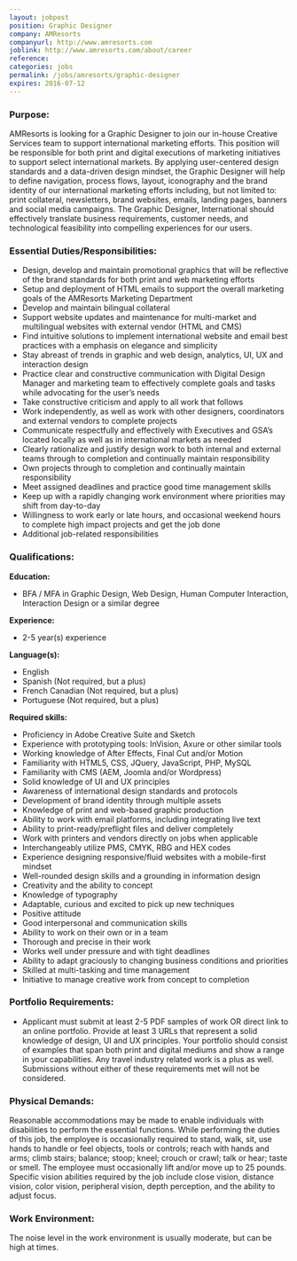 ```yaml
---
layout: jobpost
position: Graphic Designer
company: AMResorts
companyurl: http://www.amresorts.com
joblink: http://www.amresorts.com/about/career
reference:
categories: jobs
permalink: /jobs/amresorts/graphic-designer
expires: 2016-07-12
---
```


### Purpose:

AMResorts is looking for a Graphic Designer to join our in-house Creative Services team to support international marketing efforts. This position will be responsible for both print and digital executions of marketing initiatives to support select international markets. By applying user-centered design standards and a data-driven design mindset, the Graphic Designer will help to define navigation, process flows, layout, iconography and the brand identity of our international marketing efforts including, but not limited to: print collateral, newsletters, brand websites, emails, landing pages, banners and social media campaigns. The Graphic Designer, International should effectively translate business requirements, customer needs, and technological feasibility into compelling experiences for our users.

### Essential Duties/Responsibilities:

* Design, develop and maintain promotional graphics that will be reflective of the brand standards for both print and web marketing efforts
* Setup and deployment of HTML emails to support the overall marketing goals of the AMResorts Marketing Department
* Develop and maintain bilingual collateral
* Support website updates and maintenance for multi-market and multilingual websites with external vendor (HTML and CMS)
* Find intuitive solutions to implement international website and email best practices with a emphasis on elegance and simplicity
* Stay abreast of trends in graphic and web design, analytics, UI, UX and interaction design
* Practice clear and constructive communication with Digital Design Manager and marketing team to effectively complete goals and tasks while advocating for the user’s needs
* Take constructive criticism and apply to all work that follows
* Work independently, as well as work with other designers, coordinators and external vendors to complete projects
* Communicate respectfully and effectively with Executives and GSA’s located locally as well as in international markets as needed
* Clearly rationalize and justify design work to both internal and external teams through to completion and continually maintain responsibility
* Own projects through to completion and continually maintain responsibility
* Meet assigned deadlines and practice good time management skills
* Keep up with a rapidly changing work environment where priorities may shift from day-to-day
* Willingness to work early or late hours, and occasional weekend hours to complete high impact projects and get the job done
* Additional job-related responsibilities

### Qualifications:

**Education:**

* BFA / MFA in Graphic Design, Web Design, Human Computer Interaction, Interaction Design or a similar degree

**Experience:**

* 2-5 year(s) experience

**Language(s):**

* English
* Spanish (Not required, but a plus)
* French Canadian (Not required, but a plus)
* Portuguese (Not required, but a plus)

**Required skills:**

* Proficiency in Adobe Creative Suite and Sketch
* Experience with prototyping tools: InVision, Axure or other similar tools
* Working knowledge of After Effects, Final Cut and/or Motion
* Familiarity with HTML5, CSS, JQuery, JavaScript, PHP, MySQL
* Familiarity with CMS (AEM, Joomla and/or Wordpress)
* Solid knowledge of UI and UX principles
* Awareness of international design standards and protocols
* Development of brand identity through multiple assets
* Knowledge of print and web-based graphic production
* Ability to work with email platforms, including integrating live text
* Ability to print-ready/preflight files and deliver completely 
* Work with printers and vendors directly on jobs when applicable
* Interchangeably utilize PMS, CMYK, RBG and HEX codes
* Experience designing responsive/fluid websites with a mobile-first mindset
* Well-rounded design skills and a grounding in information design
* Creativity and the ability to concept 
* Knowledge of typography
* Adaptable, curious and excited to pick up new techniques
* Positive attitude
* Good interpersonal and communication skills
* Ability to work on their own or in a team
* Thorough and precise in their work
* Works well under pressure and with tight deadlines
* Ability to adapt graciously to changing business conditions and priorities
* Skilled at multi-tasking and time management
* Initiative to manage creative work from concept to completion


### Portfolio Requirements:

* Applicant must submit at least 2-5 PDF samples of work OR direct link to an online portfolio. Provide at least 3 URLs that represent a solid knowledge of design, UI and UX principles. Your portfolio should consist of examples that span both print and digital mediums and show a range in your capabilities. Any travel industry related work is a plus as well. Submissions without either of these requirements met will not be considered.


### Physical Demands:

Reasonable accommodations may be made to enable individuals with disabilities to perform the essential functions. While performing the duties of this job, the employee is occasionally required to stand, walk, sit, use hands to handle or feel objects, tools or controls; reach with hands and arms; climb stairs; balance; stoop; kneel; crouch or crawl; talk or hear; taste or smell.  The employee must occasionally lift and/or move up to 25 pounds.  Specific vision abilities required by the job include close vision, distance vision, color vision, peripheral vision, depth perception, and the ability to adjust focus.

### Work Environment: 

The noise level in the work environment is usually moderate, but can be high at times.
